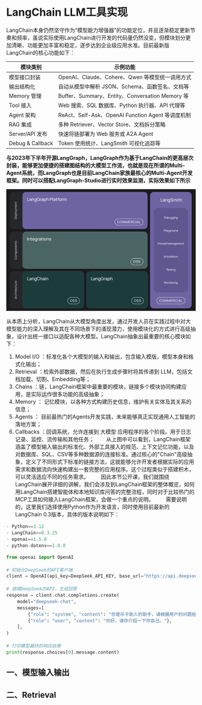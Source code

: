 # LangChain LLM工具实现

LangChain本身仍然坚守作为“模型能力增强器”的功能定位，并且逐渐稳定更新节奏和频率，虽说实际使用LangChain进行开发的代码量仍然没变，但模块划分更加清晰、功能更加丰富和稳定，逐步达到企业级应用水准。目前最新版LangChain的核心功能如下：

| 模块类别 | 示例功能 |
|---------|---------|
| 模型接口封装 | OpenAI、Claude、Cohere、Qwen 等模型统一调用方式 |
| 输出结构化 | 自动从模型中解析 JSON、Schema、函数签名、文档等 |
| Memory 管理 | Buffer、Summary、Entity、Conversation Memory 等 |
| Tool 接入 | Web 搜索、SQL 数据库、Python 执行器、API 代理等 |
| Agent 架构 | ReAct、Self-Ask、OpenAI Function Agent 等调度机制 |
| RAG 集成 | 多种 Retriever、Vector Store、文档拆分策略 |
| Server/API 发布 | 快速将链部署为 Web 服务或 A2A Agent |
| Debug & Callback | Token 使用统计、LangSmith 可视化追踪等 |

**与2023年下半年开源LangGraph，LangGraph作为基于LangChain的更高层次封装，能够更加便捷的搭建图结构的大模型工作流，也就是现在所谓的Multi-Agent系统，而LangGraph也是目前LangChain家族最核心的Multi-Agent开发框架。同时可以搭配LangGraph-Studio进行实时效果监测，实际效果如下所示**

![alt text](img/langchain.png)

从本质上分析，LangChain从大模型角度出发，通过开发人员在实践过程中对大模型能力的深入理解及其在不同场景下的涌现潜力，使用模块化的方式进行高级抽象，设计出统一接口以适配各种大模型。LangChain抽象出最重要的核心模块如下：
1. Model I/O ：标准化各个大模型的输入和输出，包含输入模版，模型本身和格式化输出；
2. Retrieval ：检索外部数据，然后在执行生成步骤时将其传递到 LLM，包括文档加载、切割、Embedding等；
3. Chains ：链，LangChain框架中最重要的模块，链接多个模块协同构建应用，是实际运作很多功能的高级抽象；
4. Memory ： 记忆模块，以各种方式构建历史信息，维护有关实体及其关系的信息；
5. Agents ： 目前最热门的Agents开发实践，未来能够真正实现通用人工智能的落地方案；
6. Callbacks ：回调系统，允许连接到 大模型 应用程序的各个阶段。用于日志记录、监控、流传输和其他任务；
  从上图中可以看到，LangChain框架涵盖了模型输入输出的标准化、外部工具接入的规范、上下文记忆功能，以及对数据库、SQL、CSV等多种数据源的连接标准。通过核心的"Chain"高级抽象，定义了不同形式下标准的链接方法，这就能够允许开发者根据实际的应用需求和数据流向快速构建出一套完整的应用程序。这个过程类似于搭建积木，可以灵活适应不同的任务需求。
  因此本节公开课，我们就围绕LangChain展开详细的讲解，我们会涉及到LangChain框架的整体概览，如何用LangChain搭建智能体和本地知识库问答的完整流程，同时对于比较热门的MCP工具如何接入LangChain框架，会做一个重点的说明。
  需要说明的，这里我们选择使用Python作为开发语言，同时使用目前最新的LangChain 0.3版本，具体的版本说明如下：

```python
- Python==3.12
- LangChain>=0.3.25
- openai==1.5.0
- python-dotenv==1.0.0
```

```python
from openai import OpenAI

# 初始化DeepSeek的API客户端
client = OpenAI(api_key=DeepSeek_API_KEY, base_url="https://api.deepseek.com")

# 调用DeepSeek的API，生成回答
response = client.chat.completions.create(
    model="deepseek-chat",
    messages=[
        {"role": "system", "content": "你是乐于助人的助手，请根据用户的问题给出回答"},
        {"role": "user", "content": "你好，请你介绍一下你自己。"},
    ],
)

# 打印模型最终的响应结果
print(response.choices[0].message.content)
```

## 一、模型输入输出

## 二、Retrieval
